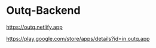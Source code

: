 # Outq-Backend

https://outq.netlify.app

https://play.google.com/store/apps/details?id=in.outq.app

